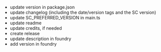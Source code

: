 - update version in package.json
- update changelog (including the date/version tags and the SC version)
- update SC_PREFERRED_VERSION in main.ts
- update readme
- update credits, if needed
- create release
- update description in foundry
- add version in foundry
